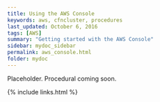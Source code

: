 ```yaml
---
title: Using the AWS Console
keywords: aws, cfncluster, procedures
last_updated: October 6, 2016
tags: [AWS]
summary: "Getting started with the AWS Console"
sidebar: mydoc_sidebar
permalink: aws_console.html
folder: mydoc
---
```


Placeholder. Procedural coming soon. 

{% include links.html %}
